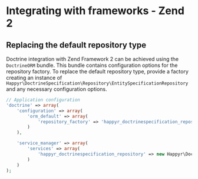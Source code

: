 # Integrating with frameworks - Zend 2
## Replacing the default repository type
Doctrine integration with Zend Framework 2 can be achieved using the `DoctrineORM` bundle. This bundle contains
configuration options for the repository factory. To replace the default repository type, provide a factory creating
 an instance of `Happyr\DoctrineSpecification\Repository\EntitySpecificationRepository` and any necessary configuration options.

```php
// Application configuration
'doctrine' => array(
    'configuration' => array(
        'orm_default' => array(
            'repository_factory' => 'happyr_doctrinespecification_repository',
        )
    ),

    'service_manager' => array(
        'services' => array(
            'happyr_doctrinespecification_repository' => new Happyr\DoctrineSpecification\Repository\RepositoryFactory()
        )
    )
);
```
